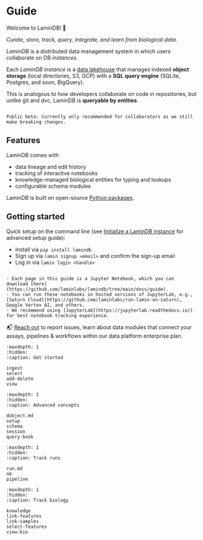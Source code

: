 # Guide

Welcome to LaminDB! 👋

_Curate, store, track, query, integrate, and learn from biological data._

_LaminDB_ is a distributed data management system in which users collaborate on DB _instances_.

Each _LaminDB instance_ is a [data lakehouse](https://www.databricks.com/glossary/data-lakehouse) that manages indexed **object storage** (local directories, S3, GCP) with a **SQL query engine** (SQLite, Postgres, and soon, BigQuery).

This is analogous to how developers collaborate on code in repositories, but unlike git and dvc, LaminDB is **queryable by entities**.

```{warning}

Public beta: Currently only recommended for collaborators as we still make breaking changes.

```

## Features

LaminDB comes with

- data lineage and edit history
- tracking of interactive notebooks
- knowledge-managed biological entities for typing and lookups
- configurable schema modules

LaminDB is built on open-source [Python packages](https://lamin.ai/docs).

## Getting started

Quick setup on the command line (see [Initialize a LaminDB instance](https://lamin.ai/docs/db/guide/setup) for advanced setup guide):

- Install via `pip install lamindb`
- Sign up via `lamin signup <email>` and confirm the sign-up email
- Log in via `lamin login <handle>`

```{tip}

- Each page in this guide is a Jupyter Notebook, which you can download [here](https://github.com/laminlabs/lamindb/tree/main/docs/guide).
- You can run these notebooks in hosted versions of JupyterLab, e.g., [Saturn Cloud](https://github.com/laminlabs/run-lamin-on-saturn), Google Vertex AI, and others.
- We recommend using [JupyterLab](https://jupyterlab.readthedocs.io/) for best notebook tracking experience.

```

📬 [Reach out](https://lamin.ai/contact) to report issues, learn about data modules that connect your assays, pipelines & workflows within our data platform enterprise plan.

```{toctree}
:maxdepth: 1
:hidden:
:caption: Get started

ingest
select
add-delete
view
```

```{toctree}
:maxdepth: 1
:hidden:
:caption: Advanced concepts

dobject.md
setup
schema
session
query-book
```

```{toctree}
:maxdepth: 1
:hidden:
:caption: Track runs

run.md
nb
pipeline
```

```{toctree}
:maxdepth: 1
:hidden:
:caption: Track biology

knowledge
link-features
link-samples
select-features
view-bio
```
